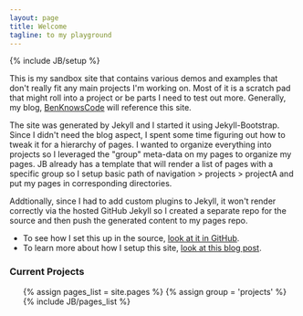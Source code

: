 ```yaml
---
layout: page
title: Welcome 
tagline: to my playground
---
```

{% include JB/setup %}

This is my sandbox site that contains various demos and examples
that don't really fit any main projects I'm working on.  Most of it is a scratch pad that
might roll into a project or be parts I need to test out more.  Generally, my blog, 
[BenKnowsCode](http://benknowscode.wordpress.com/) will reference this site.

The site was generated by Jekyll and I started it using Jekyll-Bootstrap.  Since I didn't 
need the blog aspect, I spent some time figuring out how to tweak it for a hierarchy of
pages.  I wanted to organize everything into projects so I leveraged the "group" meta-data
on my pages to organize my pages.  JB already has a template that will render a list of
pages with a specific group so I setup basic path of navigation > projects > projectA and
put my pages in corresponding directories.

Addtionally, since I had to add custom plugins to Jekyll, it won't render correctly via the
hosted GitHub Jekyll so I created a separate repo for the source and then push the generated
content to my pages repo.

* To see how I set this up in the source, [look at it in GitHub](https://github.com/bseth99/sandbox/).
* To learn more about how I setup this site, [look at this blog post](http://benknowscode.wordpress.com/2012/08/28/using-jekyll-to-create-a-site-on-github).

### Current Projects

<ul class="posts">
   {% assign pages_list = site.pages %}
   {% assign group = 'projects' %}
   {% include JB/pages_list %}
</ul>
